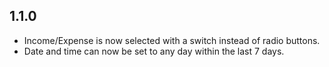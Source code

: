 ## 1.1.0
 - Income/Expense is now selected with a switch instead of radio buttons.
 - Date and time can now be set to any day within the last 7 days.